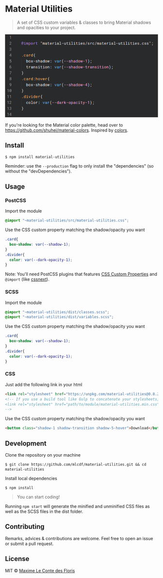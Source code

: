 # Material Utilities

> A set of CSS custom variables & classes to bring Material shadows and opacities to your project.

![](screenshot.png)

If you're looking for the Material color palette, head over to https://github.com/shuhei/material-colors.
Inspired by [colors](https://github.com/mrmrs/colors).

## Install

```console
$ npm install material-utilities
```

Reminder: use the `--production` flag to only install the "dependencies" (so without the "devDependencies").

## Usage

### PostCSS

Import the module
```css
@import "~material-utilities/src/material-utilities.css";
```

Use the CSS custom property matching the shadow/opacity you want
```css
.card{
  box-shadow: var(--shadow-1);
}
.divider{
  color: var(--dark-opacity-1);
}
```

Note: You'll need PostCSS plugins that features [CSS Custom Properties](http://www.w3.org/TR/css-variables/#defining-variables) and `@import` (like [cssnext](https://github.com/cssnext/cssnext/)).

### SCSS

Import the module
```css
@import "~material-utilities/dist/classes.scss";
@import "~material-utilities/dist/variables.scss";
```

Use the CSS custom property matching the shadow/opacity you want
```css
.card{
  box-shadow: var(--shadow-1);
}
.divider{
  color: var(--dark-opacity-1);
}
```

### CSS

Just add the following link in your html
```html
<link rel="stylesheet" href="https://unpkg.com/material-utilities@0.8.2/dist/material-utilities.min.css">
<!-- If you use a build tool like Gulp to concatenate your stylesheets, you should use 
<link rel="stylesheet" href="path/to/module/material-utilities.min.css">
-->
```

Use the CSS custom property matching the shadow/opacity you want
```html
<button class="shadow-1 shadow-transition shadow-5-hover">Download</button>
```

## Development

Clone the repository on your machine
```console
$ git clone https://github.com/mlcdf/material-utilities.git && cd material-utilities
```
Install local dependencies
```console
$ npm install
```
> You can start coding!

Running `npm start` will generate the minified and unminified CSS files as well as the SCSS files in the dist folder.

## Contributing

Remarks, advices & contributions are welcome. Feel free to open an issue or submit a pull request.

## License

MIT © [Maxime Le Conte des Floris](https://mlcdf.com)
